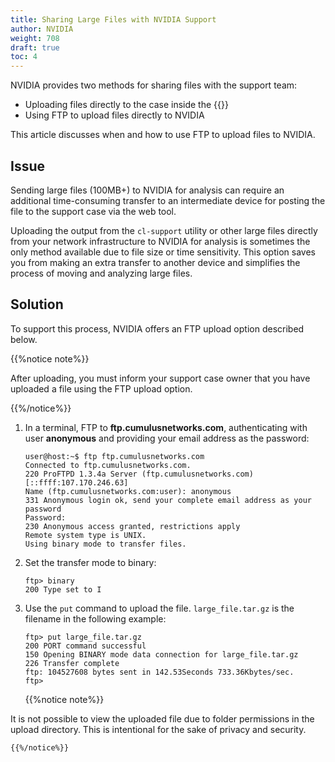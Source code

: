 ```yaml
---
title: Sharing Large Files with NVIDIA Support
author: NVIDIA
weight: 708
draft: true
toc: 4
---
```


NVIDIA provides two methods for sharing files with the support team:

- Uploading files directly to the case inside the {{<exlink url="https://enterprise-support.nvidia.com/s/" text="Web tool">}}
- Using FTP to upload files directly to NVIDIA

This article discusses when and how to use FTP to upload files to NVIDIA.

## Issue

Sending large files (100MB+) to NVIDIA for analysis can require an additional time-consuming transfer to an intermediate device for posting the file to the support case via the web tool.

Uploading the output from the `cl-support` utility or other large files directly from your network infrastructure to NVIDIA for analysis is sometimes the only method available due to file size or time sensitivity. This option saves you from making an extra transfer to another device and simplifies the process of moving and analyzing large files.

## Solution

To support this process, NVIDIA offers an FTP upload option described below.

{{%notice note%}}

After uploading, you must inform your support case owner that you have uploaded a file using the FTP upload option.

{{%/notice%}}

1.  In a terminal, FTP to  **ftp.cumulusnetworks.com**, authenticating with user **anonymous** and providing your email address as the password:  

        user@host:~$ ftp ftp.cumulusnetworks.com
        Connected to ftp.cumulusnetworks.com.
        220 ProFTPD 1.3.4a Server (ftp.cumulusnetworks.com) [::ffff:107.170.246.63]
        Name (ftp.cumulusnetworks.com:user): anonymous
        331 Anonymous login ok, send your complete email address as your password
        Password:
        230 Anonymous access granted, restrictions apply
        Remote system type is UNIX.
        Using binary mode to transfer files.

2.  Set the transfer mode to binary:  

        ftp> binary
        200 Type set to I

3.  Use the `put` command to upload the file. `large_file.tar.gz` is the filename in the following example:

        ftp> put large_file.tar.gz
        200 PORT command successful
        150 Opening BINARY mode data connection for large_file.tar.gz
        226 Transfer complete
        ftp: 104527608 bytes sent in 142.53Seconds 733.36Kbytes/sec.
        ftp>

    {{%notice note%}}

It is not possible to view the uploaded file due to folder permissions in the upload directory. This is intentional for the sake of privacy and security.

    {{%/notice%}}
